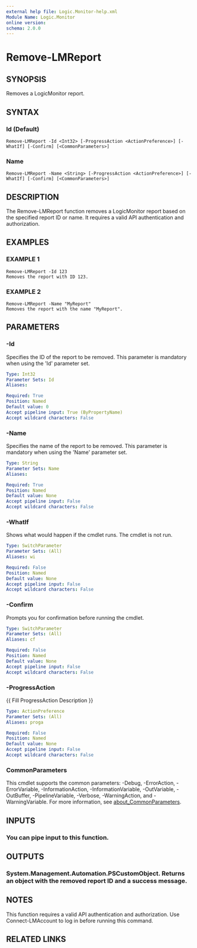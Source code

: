 ```yaml
---
external help file: Logic.Monitor-help.xml
Module Name: Logic.Monitor
online version:
schema: 2.0.0
---
```


# Remove-LMReport

## SYNOPSIS
Removes a LogicMonitor report.

## SYNTAX

### Id (Default)
```
Remove-LMReport -Id <Int32> [-ProgressAction <ActionPreference>] [-WhatIf] [-Confirm] [<CommonParameters>]
```

### Name
```
Remove-LMReport -Name <String> [-ProgressAction <ActionPreference>] [-WhatIf] [-Confirm] [<CommonParameters>]
```

## DESCRIPTION
The Remove-LMReport function removes a LogicMonitor report based on the specified report ID or name.
It requires a valid API authentication and authorization.

## EXAMPLES

### EXAMPLE 1
```
Remove-LMReport -Id 123
Removes the report with ID 123.
```

### EXAMPLE 2
```
Remove-LMReport -Name "MyReport"
Removes the report with the name "MyReport".
```

## PARAMETERS

### -Id
Specifies the ID of the report to be removed.
This parameter is mandatory when using the 'Id' parameter set.

```yaml
Type: Int32
Parameter Sets: Id
Aliases:

Required: True
Position: Named
Default value: 0
Accept pipeline input: True (ByPropertyName)
Accept wildcard characters: False
```

### -Name
Specifies the name of the report to be removed.
This parameter is mandatory when using the 'Name' parameter set.

```yaml
Type: String
Parameter Sets: Name
Aliases:

Required: True
Position: Named
Default value: None
Accept pipeline input: False
Accept wildcard characters: False
```

### -WhatIf
Shows what would happen if the cmdlet runs.
The cmdlet is not run.

```yaml
Type: SwitchParameter
Parameter Sets: (All)
Aliases: wi

Required: False
Position: Named
Default value: None
Accept pipeline input: False
Accept wildcard characters: False
```

### -Confirm
Prompts you for confirmation before running the cmdlet.

```yaml
Type: SwitchParameter
Parameter Sets: (All)
Aliases: cf

Required: False
Position: Named
Default value: None
Accept pipeline input: False
Accept wildcard characters: False
```

### -ProgressAction
{{ Fill ProgressAction Description }}

```yaml
Type: ActionPreference
Parameter Sets: (All)
Aliases: proga

Required: False
Position: Named
Default value: None
Accept pipeline input: False
Accept wildcard characters: False
```

### CommonParameters
This cmdlet supports the common parameters: -Debug, -ErrorAction, -ErrorVariable, -InformationAction, -InformationVariable, -OutVariable, -OutBuffer, -PipelineVariable, -Verbose, -WarningAction, and -WarningVariable. For more information, see [about_CommonParameters](http://go.microsoft.com/fwlink/?LinkID=113216).

## INPUTS

### You can pipe input to this function.
## OUTPUTS

### System.Management.Automation.PSCustomObject. Returns an object with the removed report ID and a success message.
## NOTES
This function requires a valid API authentication and authorization.
Use Connect-LMAccount to log in before running this command.

## RELATED LINKS
